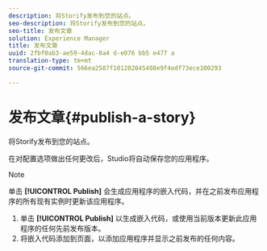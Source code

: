 ```yaml
---
description: 将Storify发布到您的站点。
seo-description: 将Storify发布到您的站点。
seo-title: 发布文章
solution: Experience Manager
title: 发布文章
uuid: 2fbf0ab3-ae59-4dac-8a4 d-e076 bb5 e477 a
translation-type: tm+mt
source-git-commit: 566ea2587f101202045488e9f4edf73ece100293

---
```



# 发布文章{#publish-a-story}

将Storify发布到您的站点。

在对配置选项做出任何更改后，Studio将自动保存您的应用程序。

>[!NOTE]
>
>单击 **[!UICONTROL Publish]** 会生成应用程序的嵌入代码，并在之前发布应用程序的所有现有实例时更新该应用程序。

1. 单击 **[!UICONTROL Publish]** 以生成嵌入代码，或使用当前版本更新此应用程序的任何先前发布版本。
1. 将嵌入代码添加到页面，以添加应用程序并显示之前发布的任何内容。
